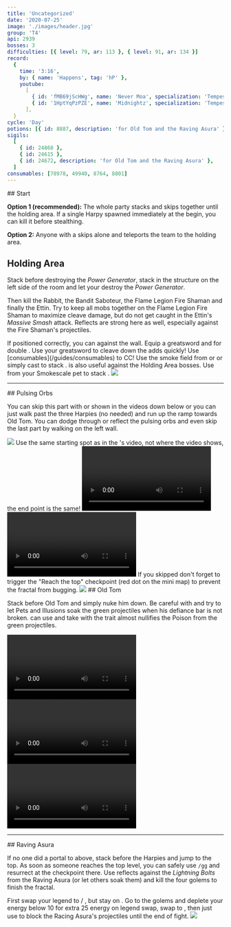 ```yaml
---
title: 'Uncategorized'
date: '2020-07-25'
image: './images/header.jpg'
group: 'T4'
api: 2939
bosses: 3
difficulties: [{ level: 79, ar: 113 }, { level: 91, ar: 134 }]
record:
  {
    time: '3:16',
    by: { name: 'Happens', tag: 'hP' },
    youtube:
      [
        { id: 'fMB69jScHWg', name: 'Never Moa', specialization: 'Tempest' },
        { id: '1HptYqPzPZE', name: 'Midnightz', specialization: 'Tempest' },
      ],
  }
cycle: 'Day'
potions: [{ id: 8887, description: 'for Old Tom and the Raving Asura' }]
sigils:
  [
    { id: 24868 },
    { id: 24615 },
    { id: 24672, description: 'for Old Tom and the Raving Asura' },
  ]
consumables: [78978, 49940, 8764, 8801]
---
```


<Grid>
<GridItem sm="7">
## Start

**Option 1 (recommended):** The whole party stacks <Effect name="Stealth"/> and skips together until the holding area. If a single Harpy spawned immediately at the begin, you can kill it before stealthing.

**Option 2:** Anyone with a <Item id="78978"/> skips alone and teleports the team to the holding area.

## Holding Area

Stack <Boon name="Might"/> before destroying the _Power Generator_, stack in the structure on the left side of the room and let your <Specialization name="Renegade"/> destroy the _Power Generator_.

Then kill the Rabbit, the Bandit Saboteur, the Flame Legion Fire Shaman and finally the Ettin. Try to keep all mobs together on the Flame Legion Fire Shaman to maximize cleave damage, but do not get caught in the Ettin's _Massive Smash_ attack. Reflects are strong here as well, especially against the Fire Shaman's projectiles.

<Tabs>
<Tab specialization="Weaver">
If positioned correctly, you can <Skill id="5697"/> against the wall.
</Tab>
<Tab specialization="Berserker">
Equip a greatsword and <Skill name="blood reckoning"/> for double <Skill name="arc divider"/>. Use your greatsword to cleave down the adds quickly! Use [consumables](/guides/consumables) to CC!
</Tab>
</Tabs>
</GridItem>

<GridItem sm="5">
<Tabs>

<Tab specialization="Daredevil">
Use the smoke field from <Skill id="13113"/> or <Skill name="Smoke Screen" profession="Daredevil"/> or simply cast <Skill id="13117"/> to stack <Effect name="Stealth"/>.    
        <Skill id="13065"/> is also useful against the Holding Area bosses.
</Tab>

<Tab specialization="Soulbeast">
Use <Skill id="31568"/> from your Smokescale pet to stack <Effect name="Stealth"/>.
</Tab>
</Tabs>

<Image src="./images/harpies_jp.jpg" caption="Harpies protect their jumping puzzle"/>
</GridItem>
</Grid>

---

<Grid>
<GridItem sm="8">
## Pulsing Orbs

You can skip this part with <Specialization name="Weaver"/> or <Specialization name="Daredevil"/> shown in the videos down below or you can just walk past the three Harpies (no <Effect name="Stealth"/> needed) and run up the ramp towards Old Tom. You can dodge through or reflect the pulsing orbs and even skip the last part by walking on the left wall.
</GridItem>

<GridItem sm="4">
<Image src="./images/pulsing_orbs.jpg" caption="The ramp up"/>
</GridItem>

<GridItem sm="12">
<Tabs>
<Tab specialization="Weaver">
<Message>  
Use the same starting spot as in the <Specialization name="Daredevil"/>'s video, not where the video shows, the end point is the same!
</Message> 

<Video title="Ele skip" timestamp="79" youtube="OjUvCp2h_04"/>
</Tab>  
  
<Tab specialization="Daredevil">
<Video title="Daredevil skip" timestamp="125" youtube="Alpgs_GaZV0"/>
</Tab>
</Tabs> 
</GridItem>

<GridItem sm="12">
<Message> 
If you skipped don't forget to trigger the "Reach the top" checkpoint (red dot on the mini map) to prevent the fractal from bugging.    
</Message> 
</GridItem> 
 
<GridItem sm="4"> 
<Image src="./images/old_tom.jpg" caption="Old Tom"/>
</GridItem>

<GridItem sm="8">
## Old Tom <Item id="8887" disableText/><Item id="24672" disableText/>  
  
Stack <Boon name="Might"/> before Old Tom and simply nuke him down. Be careful with <Effect name="Agony"/> and try to let Pets and Illusions soak the green projectiles when his defiance bar is not broken. <Specialization name="Soulbeast"/> can use <Skill id="12489"/> and take <Skill name="Bear stance"/> with the trait <Trait name="Leader of the Pack"/> almost nullifies the Poison from the green projectiles.
</GridItem>
</Grid>

<GridItem sm="12"> 
<Tabs>
<Tab specialization="Guardian">
<Video title="Guardian skip" youtube="MmJTsOhdQeo"/>
</Tab>
<Tab specialization="Soulbeast">
<Video title="Soulbeast skip" timestamp="225"  youtube="3Zc_ZJqPD0s"/> 
</Tab>
<Tab specialization="Berserker">
<Video title="Berserker skip" youtube="3DPh3uRNKIk"/>
</Tab>
</Tabs>
</GridItem>

---

<Grid>
<GridItem sm="5">
## Raving Asura <Item id="8887" disableText/><Item id="24672" disableText/>  
  
If no one did a portal to above, stack <Effect name="Stealth"/> before the Harpies and jump to the top. As soon as someone reaches the top level, you can safely use `/gg` and resurrect at the checkpoint there. Use reflects against the *Lightning Bolts* from the Raving Asura (or let others soak them) and kill the four golems to finish the fractal.
</GridItem>
  
<GridItem sm="7">
<Tabs>
<Tab specialization="Renegade">
First swap your legend to <Skill name="Legendary Centaur Stance"/> / <Skill name="Legendary Renegade Stance"/>, but stay on <Skill name="Legendary Renegade Stance" disableText/>. Go to the golems and deplete your energy below 10 for extra 25 energy on legend swap, swap to <Skill name="Legendary Centaur Stance"/>, then just use <Skill name="Protective Solace"/> to block the Racing Asura's projectiles until the end of fight.
</Tab>
</Tabs>   
</GridItem>

<GridItem sm="12">
<Image src="./images/raving_asura.jpg" caption="The Raving Asura and his entourage"/>
</GridItem>
</Grid>

